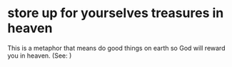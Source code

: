 
# store up for yourselves treasures in heaven
This is a metaphor that means do good things on earth so God will reward you in heaven. (See: )